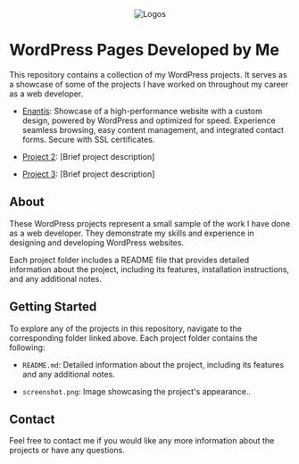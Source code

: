 <div align="center">
    <img src="https://i.imgur.com/sGmWKZ1.png" alt="Logos">
</div>

# WordPress Pages Developed by Me
This repository contains a collection of my WordPress projects. It serves as a showcase of some of the projects I have worked on throughout my career as a web developer.

- [Enantis](./Pages/Enantis): Showcase of a high-performance website with a custom design, powered by WordPress and optimized for speed. Experience seamless browsing, easy content management, and integrated contact forms. Secure with SSL certificates.

- [Project 2](./project2): [Brief project description]

- [Project 3](./project3): [Brief project description]


## About

These WordPress projects represent a small sample of the work I have done as a web developer. They demonstrate my skills and experience in designing and developing WordPress websites.

Each project folder includes a README file that provides detailed information about the project, including its features, installation instructions, and any additional notes.


## Getting Started

To explore any of the projects in this repository, navigate to the corresponding folder linked above. Each project folder contains the following:

- `README.md`: Detailed information about the project, including its features and any additional notes.

- `screenshot.png`: Image showcasing the project's appearance..

## Contact

Feel free to contact me if you would like any more information about the projects or have any questions.
